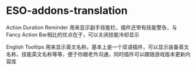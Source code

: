 # ESO-addons-translation
Action Duration Reminder 用来显示副手技能栏，插件还带有技能警告，与Fancy Action Bar相比的优点在于，可以关闭技能冷却显示

English Tooltips 用来显示英文名称，基本上是一个双语插件，可以显示装备英文名称，技能英文名称等等，便于你跟老外沟通，同时插件可以跟随游戏版本更新内容库
